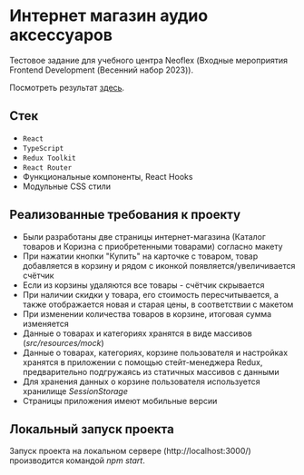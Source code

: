 # Интернет магазин аудио аксессуаров
Тестовое задание для учебного центра Neoflex (Входные мероприятия Frontend Development (Весенний набор 2023)).

Посмотреть результат [здесь](https://neoflex-intership.vercel.app/).

## Стек
* `React`
* `TypeScript`
* `Redux Toolkit`
* `React Router`
* Функциональные компоненты, React Hooks
* Модульные CSS стили

## Реализованные требования к проекту
* Были разработаны две страницы интернет-магазина (Каталог товаров и Коризна  с приобретенными товарами) согласно макету
* При нажатии кнопки "Купить" на карточке с товаром, товар добавляется в корзину и рядом с иконкой появляется/увеличивается счётчик
* Если из корзины удаляются все товары - счётчик скрывается
* При наличии скидки у товара, его стоимость пересчитывается, а также отображается новая и старая цены, в соответствии с макетом
* При изменении количества товаров в корзине, итоговая сумма изменяется
* Данные о товарах и категориях хранятся в виде массивов (_src/resources/mock_)
* Данные о товарах, категориях, корзине пользователя и настройках хранятся в приложении с помощью стейт-менеджера Redux, предварительно подгружаясь из статичных массивов с данными
* Для хранения данных о корзине пользователя используется хранилище _SessionStorage_
* Страницы приложения имеют мобильные версии

## Локальный запуск проекта
Запуск проекта на локальном сервере (http://localhost:3000/) производится командой _npm start_.
